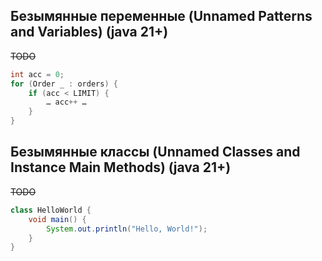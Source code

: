 ## Безымянные переменные (Unnamed Patterns and Variables) (java 21+)

~~TODO~~
```java
int acc = 0;
for (Order _ : orders) {
    if (acc < LIMIT) {
        … acc++ …
    }
}
```

## Безымянные классы (Unnamed Classes and Instance Main Methods) (java 21+)

~~TODO~~

```java
class HelloWorld {
    void main() {
        System.out.println("Hello, World!");
    }
}
```